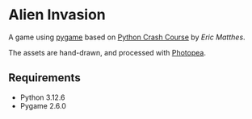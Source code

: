 # Alien Invasion

A game using [pygame](https://www.pygame.org/) based on [Python Crash Course](https://ehmatthes.github.io/pcc_3e/) by _Eric Matthes_.

The assets are hand-drawn, and processed with [Photopea](https://www.photopea.com/).

## Requirements

- Python 3.12.6
- Pygame 2.6.0
